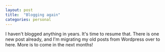 ```yaml
---
layout: post
title:  "Blogging again"
categories: personal
---
```

I haven't blogged anything in years. It's time to resume that. There is one new post already, and I'm migrating my
old posts from Wordpress over to here. More is to come in the next months!
